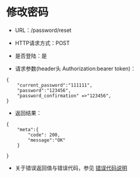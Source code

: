 # 修改密码

- URL：/password/reset

- HTTP请求方式：POST

- 是否登陆：是

- 请求参数(header头 Authorization:bearer token)：

```
{
    "current_password":"111111",
    "password":"123456",
    "password_confirmation" =>"123456",
}
```

- 返回结果：

```
{
    "meta":{
        "code": 200,
        "message":"OK"
    } 
    
}
```

- 关于错误返回值与错误代码，参见 [错误代码说明](../README.md)

